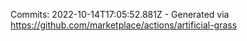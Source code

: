 Commits: 2022-10-14T17:05:52.881Z - Generated via https://github.com/marketplace/actions/artificial-grass
<br>
